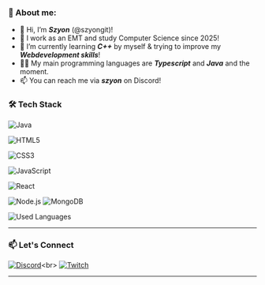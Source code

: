 ### 👋 About me:

- 👋 Hi, I’m ***Szyon*** (@szyongit)!
- 👀 I work as an EMT and study Computer Science since 2025!
- 🌱 I’m currently learning ***C++*** by myself & trying to improve my ***Webdevelopment skills***!
- 👩‍💻 My main programming languages are ***Typescript*** and ***Java*** and the moment.
- 📫 You can reach me via ***szyon*** on Discord!

### 🛠️ Tech Stack

![Java](https://img.shields.io/badge/-Java-black?style=flat-square&logo=openjdk)

![HTML5](https://img.shields.io/badge/-HTML5-black?style=flat-square&logo=html5)

![CSS3](https://img.shields.io/badge/-CSS3-black?style=flat-square&logo=css3)

![JavaScript](https://img.shields.io/badge/-JavaScript-black?style=flat-square&logo=javascript)

![React](https://img.shields.io/badge/-React-black?style=flat-square&logo=react)

![Node.js](https://img.shields.io/badge/-Node.js-black?style=flat-square&logo=node.js)
![MongoDB](https://img.shields.io/badge/-MongoDB-black?style=flat-square&logo=mongodb)

![Used Languages](https://github-readme-stats.vercel.app/api/top-langs/?username=szyongit&layout=compact&theme=onedark)

---

### 📫 Let's Connect
[![Discord](https://img.shields.io/badge/Discord-%237289DA.svg?style=for-the-badge&logo=discord&logoColor=white)](https://discordapp.com/users/637347742766858250)<br\>
[![Twitch](https://img.shields.io/badge/Twitch-Stream%20Now-9146FF?style=for-the-badge&logo=twitch&logoColor=white)](https://twitch.tv/szyontv)

---

<!---![GitHub Stats](https://github-readme-streak-stats.herokuapp.com/?user=your-github-username&theme=tokyonight)--->


<!---
szyongit/szyongit is a ✨ special ✨ repository because its `README.md` (this file) appears on your GitHub profile.
You can click the Preview link to take a look at your changes.
--->

<!---
but I am looking forward to ***other languages***!
--->
